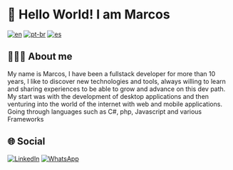# 👋 Hello World! I am Marcos

[![en](https://img.shields.io/badge/lang-en-red.svg)](https://github.com/MarkTecnicoDeveloper/MarkTecnicoDeveloper/blob/main/README.md)
[![pt-br](https://img.shields.io/badge/lang-pt--br-green.svg)](https://github.com/MarkTecnicoDeveloper/MarkTecnicoDeveloper/blob/main/README.pt-br.md)
[![es](https://img.shields.io/badge/lang-es-yellow.svg)](https://github.com/MarkTecnicoDeveloper/MarkTecnicoDeveloper/blob/main/README.es.md)

## 	👨🏻‍💻 About me
My name is Marcos, I have been a fullstack developer for more than 10 years, I like to discover new technologies and tools, always willing to learn and sharing experiences to be able to grow and advance on this dev path. My start was with the development of desktop applications and then venturing into the world of the internet with web and mobile applications. Going through languages ​​​​such as C#, php, Javascript and various Frameworks

## 🌐 Social

[![LinkedIn](https://img.shields.io/badge/LinkedIn-%230077B5.svg?logo=linkedin&logoColor=white)](https://www.linkedin.com/in/marcos-rodriguez-414934180/)
[![WhatsApp](https://img.shields.io/badge/WhatsApp-25D366?style=for-the-badge&logo=whatsapp&logoColor=white)](https://api.whatsapp.com/send?phone=5545991065156&text=Hi%20Marcos!%20Im%20here%20from%20GitHub!)
<!--
**MarkTecnicoDeveloper/MarkTecnicoDeveloper** is a ✨ _special_ ✨ repository because its `README.md` (this file) appears on your GitHub profile.

Here are some ideas to get you started:

- 🔭 I’m currently working on ...
- 🌱 I’m currently learning ...
- 👯 I’m looking to collaborate on ...
- 🤔 I’m looking for help with ...
- 💬 Ask me about ...
- 📫 How to reach me: ...
- 😄 Pronouns: ...
- ⚡ Fun fact: ...
-->
